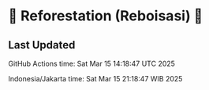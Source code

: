 
# 🌳 Reforestation (Reboisasi) 🌲

## Last Updated

GitHub Actions time: Sat Mar 15 14:18:47 UTC 2025

Indonesia/Jakarta time: Sat Mar 15 21:18:47 WIB 2025

